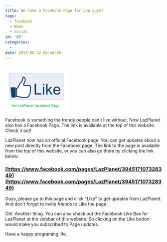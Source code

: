 ```yaml
---
title: We have a Facebook Page for you guys!
tags:
  - facebook
  - News
  - social
id: '80'
categories:
  - 
date: 2013-05-22 06:42:00
---
```


![LazPlanet Facebook Page Like button](we-have-facebook-page-for-you-guys/lazplanet-like.gif "LazPlanet Facebook Page Like button")

Facebook is something the trendy people can't live without. Now LazPlanet also has a Facebook Page. The link is available at the top of this website. Check it out!
<!-- more -->
  
  
  
LazPlanet now has an official Facebook page. You can get updates about a new post directly from the Facebook page. The link to the page is available from the top of this website, or you can also go there by clicking the link below:  

### [https://www.facebook.com/pages/LazPlanet/394517107328349](https://www.facebook.com/pages/LazPlanet/394517107328349)

  
Guys, please go to this page and click "Like" to get updates from LazPlanet. And don't forget to invite friends to Like the page.  
  
Oh!  Another thing. You can also check out the Facebook Like Box for LazPlanet at the sidebar of this website. So clicking on the Like button would make you subscribed to Page updates.  
  
Have a happy programing life.